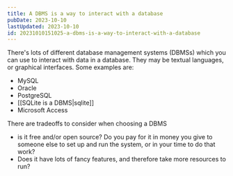 ```yaml
---
title: A DBMS is a way to interact with a database
pubDate: 2023-10-10
lastUpdated: 2023-10-10
id: 20231010151025-a-dbms-is-a-way-to-interact-with-a-database
---
```


There's lots of different database management systems (DBMSs) which you can use to interact with data in a database. They may be textual languages, or graphical interfaces. Some examples are:

- MySQL
- Oracle
- PostgreSQL
- [[SQLite is a DBMS|sqlite]]
- Microsoft Access

There are tradeoffs to consider when choosing a DBMS

- is it free and/or open source? Do you pay for it in money you give to someone else to set up and run the system, or in your time to do that work?
- Does it have lots of fancy features, and therefore take more resources to run?
